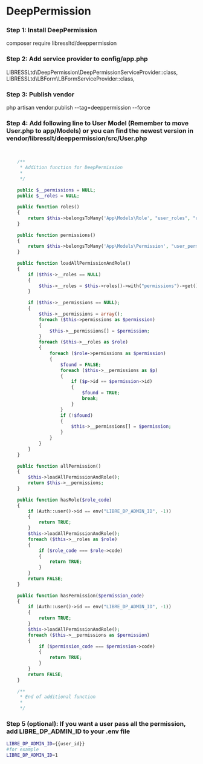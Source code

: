 # DeepPermission

### Step 1: Install DeepPermission

composer require libressltd/deeppermission

### Step 2: Add service provider to config/app.php

LIBRESSLtd\DeepPermission\DeepPermissionServiceProvider::class, 
LIBRESSLtd\LBForm\LBFormServiceProvider::class,

### Step 3: Publish vendor

php artisan vendor:publish --tag=deeppermission --force

### Step 4: Add following line to User Model (Remember to move User.php to app/Models) or you can find the newest version in vendor/libresslt/deeppermission/src/User.php
	
	
```php

	
	/**
	 * Addition function for DeepPermission
	 * 
	 */
	 
	public $__permissions = NULL;
	public $__roles = NULL; 
	
    public function roles()
    {
        return $this->belongsToMany('App\Models\Role', "user_roles", "role_id", "user_id");
    }
	
    public function permissions()
    {
        return $this->belongsToMany('App\Models\Permission', "user_permissions", "permission_id", "user_id");
    }
	
	public function loadAllPermissionAndRole()
	{
		if ($this->__roles == NULL)
		{
			$this->__roles = $this->roles()->with("permissions")->get();
		}
		
		if ($this->__permissions == NULL);
		{
			$this->__permissions = array();
			foreach ($this->permissions as $permission)
			{
				$this->__permissions[] = $permission;
			}
			foreach ($this->__roles as $role)
			{
				foreach ($role->permissions as $permission)
				{
					$found = FALSE;
					foreach ($this->__permissions as $p)
					{
						if ($p->id == $permission->id)
						{
							$found = TRUE;
							break;
						}
					}
					if (!$found)
					{
						$this->__permissions[] = $permission;
					}
				}
			}
		}
	}
	
	public function allPermission()
	{
		$this->loadAllPermissionAndRole();
		return $this->__permissions;
	}
	
	public function hasRole($role_code)
	{
		if (Auth::user()->id == env("LIBRE_DP_ADMIN_ID", -1))
		{
			return TRUE;
		}
		$this->loadAllPermissionAndRole();
		foreach ($this->__roles as $role)
		{
			if ($role_code === $role->code)
			{
				return TRUE;
			}
		}
		return FALSE;
	}
	
	public function hasPermission($permission_code)
	{
		if (Auth::user()->id == env("LIBRE_DP_ADMIN_ID", -1))
		{
			return TRUE;
		}
		$this->loadAllPermissionAndRole();
		foreach ($this->__permissions as $permission)
		{
			if ($permission_code === $permission->code)
			{
				return TRUE;
			}
		}
		return FALSE;
	}
	
	/**
	 * End of additional function
	 * 
	 */
```

### Step 5 (optional): If you want a user pass all the permission, add LIBRE_DP_ADMIN_ID to your .env file

```bash
LIBRE_DP_ADMIN_ID={{user_id}}
#for example
LIBRE_DP_ADMIN_ID=1

```
